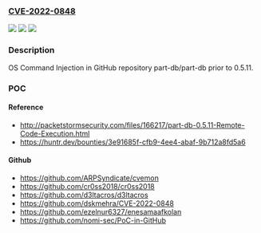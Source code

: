 ### [CVE-2022-0848](https://cve.mitre.org/cgi-bin/cvename.cgi?name=CVE-2022-0848)
![](https://img.shields.io/static/v1?label=Product&message=part-db%2Fpart-db&color=blue)
![](https://img.shields.io/static/v1?label=Version&message=%3C%200.5.11%20&color=brighgreen)
![](https://img.shields.io/static/v1?label=Vulnerability&message=CWE-78%20Improper%20Neutralization%20of%20Special%20Elements%20used%20in%20an%20OS%20Command&color=brighgreen)

### Description

OS Command Injection in GitHub repository part-db/part-db prior to 0.5.11.

### POC

#### Reference
- http://packetstormsecurity.com/files/166217/part-db-0.5.11-Remote-Code-Execution.html
- https://huntr.dev/bounties/3e91685f-cfb9-4ee4-abaf-9b712a8fd5a6

#### Github
- https://github.com/ARPSyndicate/cvemon
- https://github.com/cr0ss2018/cr0ss2018
- https://github.com/d3ltacros/d3ltacros
- https://github.com/dskmehra/CVE-2022-0848
- https://github.com/ezelnur6327/enesamaafkolan
- https://github.com/nomi-sec/PoC-in-GitHub

